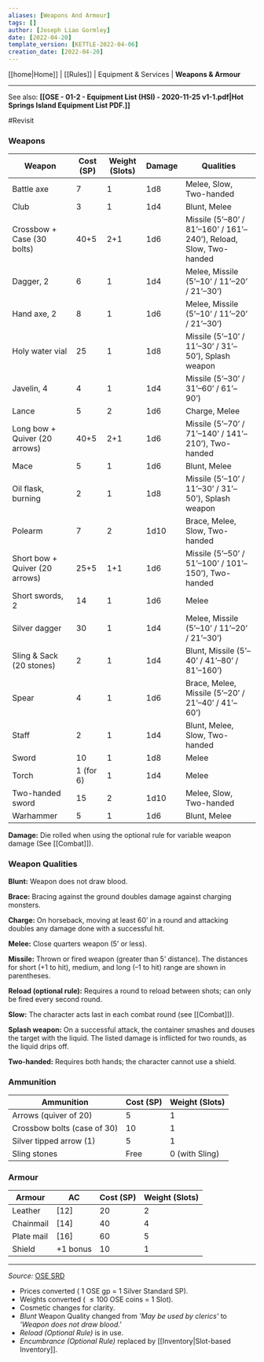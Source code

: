 ```yaml
---
aliases: [Weapons And Armour]
tags: []
author: [Joseph Liao Gormley]
date: [2022-04-20]
template_version: [KETTLE-2022-04-06]
creation_date: [2022-04-20]
---
```

<!-- Home | Character Creation | -->
[[home|Home]] | [[Rules]] | Equipment & Services | **Weapons & Armour**
___
See also: **[[OSE - 01-2 - Equipment List (HSI) - 2020-11-25 v1-1.pdf|Hot Springs Island Equipment List PDF.]]**

#Revisit

### Weapons

| Weapon                         | Cost (SP) | Weight (Slots) | Damage | Qualities                                                         |
| ------------------------------ | --------- | -------------- | ------ | ----------------------------------------------------------------- |
| Battle axe                     | 7         | 1              | 1d8    | Melee, Slow, Two-handed                                           |
| Club                           | 3         | 1              | 1d4    | Blunt, Melee                                                      |
| Crossbow + Case (30 bolts)     | 40+5      | 2+1            | 1d6    | Missile (5’–80’ / 81’–160’ / 161’–240’), Reload, Slow, Two-handed |
| Dagger, 2                      | 6         | 1              | 1d4    | Melee, Missile (5’–10’ / 11’–20’ / 21’–30’)                       |
| Hand axe, 2                    | 8         | 1              | 1d6    | Melee, Missile (5’–10’ / 11’–20’ / 21’–30’)                       |
| Holy water vial                | 25        | 1              | 1d8    | Missile (5’–10’ / 11’–30’ / 31’–50’), Splash weapon               |
| Javelin, 4                     | 4         | 1              | 1d4    | Missile (5’–30’ / 31’–60’ / 61’–90’)                              |
| Lance                          | 5         | 2              | 1d6    | Charge, Melee                                                     |
| Long bow + Quiver (20 arrows)  | 40+5      | 2+1            | 1d6    | Missile (5’–70’ / 71’–140’ / 141’–210’), Two-handed               |
| Mace                           | 5         | 1              | 1d6    | Blunt, Melee                                                      |
| Oil flask, burning             | 2         | 1              | 1d8    | Missile (5’–10’ / 11’–30’ / 31’–50’), Splash weapon               |
| Polearm                        | 7         | 2              | 1d10   | Brace, Melee, Slow, Two-handed                                    |
| Short bow + Quiver (20 arrows) | 25+5      | 1+1            | 1d6    | Missile (5’–50’ / 51’–100’ / 101’–150’), Two-handed               |
| Short swords, 2                | 14        | 1              | 1d6    | Melee                                                             |
| Silver dagger                  | 30        | 1              | 1d4    | Melee, Missile (5’–10’ / 11’–20’ / 21’–30’)                       |
| Sling & Sack (20 stones)       | 2         | 1              | 1d4    | Blunt, Missile (5’–40’ / 41’–80’ / 81’–160’)                      |
| Spear                          | 4         | 1              | 1d6    | Brace, Melee, Missile (5’–20’ / 21’–40’ / 41’–60’)                |
| Staff                          | 2         | 1              | 1d4    | Blunt, Melee, Slow, Two-handed                                    |
| Sword                          | 10        | 1              | 1d8    | Melee                                                             |
| Torch                          | 1 (for 6) | 1              | 1d4    | Melee                                                             |
| Two-handed sword               | 15        | 2              | 1d10   | Melee, Slow, Two-handed                                           |
| Warhammer                      | 5         | 1              | 1d6    | Blunt, Melee                                                      |

**Damage:** Die rolled when using the optional rule for variable weapon damage (See [[Combat]]).

### Weapon Qualities

**Blunt:** Weapon does not draw blood.

**Brace:** Bracing against the ground doubles damage against charging monsters.

**Charge:** On horseback, moving at least 60’ in a round and attacking doubles any damage done with a successful hit.

**Melee:** Close quarters weapon (5’ or less).

**Missile:** Thrown or fired weapon (greater than 5’ distance). The distances for short (+1 to hit), medium, and long (–1 to hit) range are shown in parentheses.

**Reload (optional rule):** Requires a round to reload between shots; can only be fired every second round.

**Slow:** The character acts last in each combat round (see [[Combat]]).<!-- #Revisit -->

**Splash weapon:** On a successful attack, the container smashes and douses the target with the liquid. The listed damage is inflicted for two rounds, as the liquid drips off.

**Two-handed:** Requires both hands; the character cannot use a shield.

### Ammunition
| **Ammunition**              | **Cost (SP)** | Weight (Slots) |
| --------------------------- | ------------- | -------------- |
| Arrows (quiver of 20)       | 5             | 1               |
| Crossbow bolts (case of 30) | 10            | 1               |
| Silver tipped arrow (1)     | 5             | 1               |
| Sling stones                | Free          | 0 (with Sling)              |


### Armour
| Armour     | AC       | Cost (SP) | Weight (Slots) |
| ---------- | -------- | --------- | -------------- |
| Leather    | [12]     | 20        | 2            |
| Chainmail  | [14]     | 40        | 4            |
| Plate mail | [16]     | 60        | 5            |
| Shield     | +1 bonus | 10        | 1            |




___
*Source:* [OSE SRD](https://oldschoolessentials.necroticgnome.com/srd/index.php/Weapons_And_Armour)
- Prices converted ( $1$ OSE gp = $1$ Silver Standard SP).
- Weights converted ( $\leq100$ OSE coins = $1$ Slot).
- Cosmetic changes for clarity.
- *Blunt* Weapon Quality changed from *'May be used by clerics'* to *'Weapon does not draw blood.'*
- *Reload (Optional Rule)* is in use.
- *Encumbrance (Optional Rule)* replaced by [[Inventory|Slot-based Inventory]].
<!--*See also:* 
*References:*
 -->
<!-- Sources, read more, links, etc. -->
<!-- *Source: Entry by [[Mike Maxin]].* -->
<!-- Leave an empty line at the end, otherwise Exporter complains. -->
